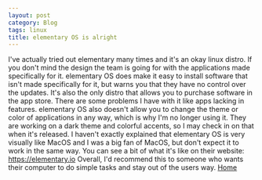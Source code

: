 ```yaml
---
layout: post
category: Blog
tags: linux
title: elementary OS is alright
---
```


I've actually tried out elementary many times and it's an okay linux distro. If you don't mind the design the team is going for with the applications made specifically for it. elementary OS does make it easy to install software that isn't made specifically for it, but warns you that they have no control over the updates. It's also the only distro that allows you to purchase software in the app store. There are some problems I have with it like apps lacking in features. elementary OS also doesn't allow you to change the theme or color of applications in any way, which is why I'm no longer using it. They are working on a dark theme and colorful accents, so I may check in on that when it's released. I haven't exactly explained that elementary OS is very visually like MacOS and I was a big fan of MacOS, but don't expect it to work in the same way. You can see a bit of what it's like on their website: https://elementary.io
Overall, I'd recommend this to someone who wants their computer to do simple tasks and stay out of the users way.
[Home](https://windfiresteel.github.io/)
